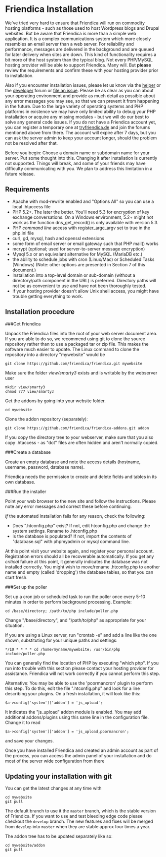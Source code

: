 Friendica Installation
===============

We've tried very hard to ensure that Friendica will run on commodity hosting platforms - such as those used to host Wordpress blogs and Drupal websites.
But be aware that Friendica is more than a simple web application.
It is a complex communications system which more closely resembles an email server than a web server.
For reliability and performance, messages are delivered in the background and are queued for later delivery when sites are down.
This kind of functionality requires a bit more of the host system than the typical blog.
Not every PHP/MySQL hosting provider will be able to support Friendica.
Many will.
But **please** review the requirements and confirm these with your hosting provider prior to installation.

Also if you encounter installation issues, please let us know via the [helper](http://helpers.pyxis.uberspace.de/profile/helpers) or the [developer](https://friendika.openmindspace.org/profile/friendicadevelopers) forum or [file an issue](https://github.com/friendica/friendica/issues).
Please be as clear as you can about your operating environment and provide as much detail as possible about any error messages you may see, so that we can prevent it from happening in the future.
Due to the large variety of operating systems and PHP platforms in existence we may have only limited ability to debug your PHP installation or acquire any missing modules - but we will do our best to solve any general code issues.
If you do not have a Friendica account yet, you can register a temporary one at [tryfriendica.de](https://tryfriendica.de) and join the forums mentioned above from there.
The account will expire after 7 days, but you can ask the server admin to keep your account longer, should the problem not be resolved after that.

Before you begin: Choose a domain name or subdomain name for your server.
Put some thought into this. Changing it after installation is currently not supported.
Things will break, and some of your friends may have difficulty communicating with you.
We plan to address this limitation in a future release.


Requirements
---

* Apache with mod-rewrite enabled and "Options All" so you can use a local .htaccess file
* PHP  5.2+. The later the better. You'll need 5.3 for encryption of key exchange conversations. On a Windows environment, 5.2+ might not work as the function dns_get_record() is only available with version 5.3.
* PHP *command line* access with register_argc_argv set to true in the php.ini file
* curl, gd, mysql, hash and openssl extensions
* some form of email server or email gateway such that PHP mail() works
* mcrypt (optional; used for server-to-server message encryption)
* Mysql 5.x or an equivalant alternative for MySQL (MariaDB etc.)
* the ability to schedule jobs with cron (Linux/Mac) or Scheduled Tasks (Windows) (Note: other options are presented in Section 7 of this document.)
* Installation into a top-level domain or sub-domain (without a directory/path component in the URL) is preferred. Directory paths will not be as convenient to use and have not been thoroughly tested.
* If your hosting provider doesn't allow Unix shell access, you might have trouble getting everything to work.

Installation procedure
---

###Get Friendica

Unpack the Friendica files into the root of your web server document area.
If you are able to do so, we recommend using git to clone the source repository rather than to use a packaged tar or zip file.
This makes the software much easier to update.
The Linux command to clone the repository into a directory "mywebsite" would be

    git clone https://github.com/friendica/friendica.git mywebsite

Make sure the folder *view/smarty3* exists and is writable by the webserver user

    mkdir view/smarty3
    chmod 777 view/smarty3

Get the addons by going into your website folder.

    cd mywebsite

Clone the addon repository (separately):

    git clone https://github.com/friendica/friendica-addons.git addon

If you copy the directory tree to your webserver, make sure that you also copy .htaccess - as "dot" files are often hidden and aren't normally copied.

###Create a database

Create an empty database and note the access details (hostname, username, password, database name).

Friendica needs the permission to create and delete fields and tables in its own database.

###Run the installer

Point your web browser to the new site and follow the instructions.
Please note any error messages and correct these before continuing.

*If* the automated installation fails for any reason, check the following:

* Does ".htconfig.php" exist? If not, edit htconfig.php and change the system settings. Rename to .htconfig.php
* Is the database is populated? If not, import the contents of "database.sql" with phpmyadmin or mysql command line.

At this point visit your website again, and register your personal account.
Registration errors should all be recoverable automatically.
If you get any *critical* failure at this point, it generally indicates the database was not installed correctly.
You might wish to move/rename .htconfig.php to another name and empty (called 'dropping') the database tables, so that you can start fresh.

###Set up the poller

Set up a cron job or scheduled task to run the poller once every 5-10 minutes in order to perform background processing.
Example:

    cd /base/directory; /path/to/php include/poller.php

Change "/base/directory", and "/path/to/php" as appropriate for your situation.

If you are using a Linux server, run "crontab -e" and add a line like the
one shown, substituting for your unique paths and settings:

    */10 * * * * cd /home/myname/mywebsite; /usr/bin/php include/poller.php

You can generally find the location of PHP by executing "which php".
If you run into trouble with this section please contact your hosting provider for assistance.
Friendica will not work correctly if you cannot perform this step.

Alternative: You may be able to use the 'poormancron' plugin to perform this step.
To do this, edit the file ".htconfig.php" and look for a line describing your plugins.
On a fresh installation, it will look like this:

    $a->config['system']['addon'] = 'js_upload';

It indicates the "js_upload" addon module is enabled.
You may add additional addons/plugins using this same line in the configuration file.
Change it to read

    $a->config['system']['addon'] = 'js_upload,poormancron';

and save your changes.

Once you have installed Friendica and created an admin account as part of the process, you can access the admin panel of your installation and do most of the server wide configuration from there

Updating your installation with git
---

You can get the latest changes at any time with

    cd mywebsite
    git pull

The default branch to use it the ``master`` branch, which is the stable version of Friendica.
If you want to use and test bleeding edge code please checkout the ``develop`` branch.
The new features and fixes will be merged from ``develop`` into ``master`` when they are stable approx four times a year.

The addon tree has to be updated separately like so:

    cd mywebsite/addon
    git pull
